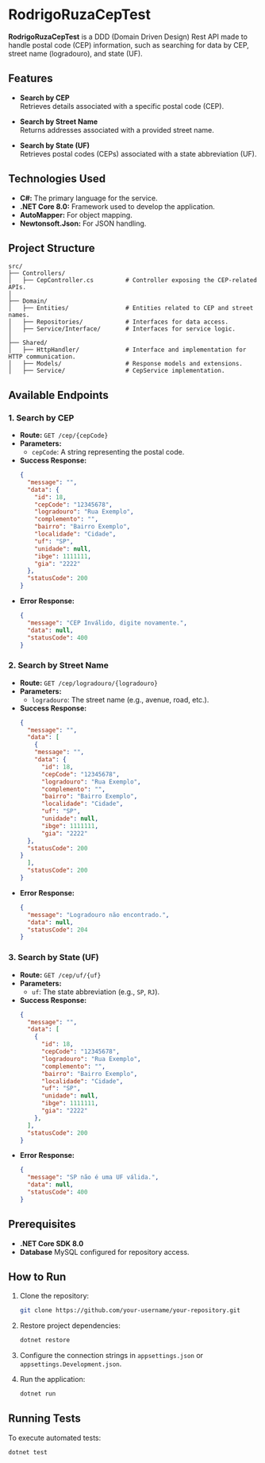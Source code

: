 # RodrigoRuzaCepTest

**RodrigoRuzaCepTest** is a DDD (Domain Driven Design) Rest API made to handle postal code (CEP) information, such as searching for data by CEP, street name (logradouro), and state (UF).

## Features

- **Search by CEP**  
  Retrieves details associated with a specific postal code (CEP).

- **Search by Street Name**  
  Returns addresses associated with a provided street name.

- **Search by State (UF)**  
  Retrieves postal codes (CEPs) associated with a state abbreviation (UF).

## Technologies Used

- **C#:** The primary language for the service.
- **.NET Core 8.0:** Framework used to develop the application.
- **AutoMapper:** For object mapping.
- **Newtonsoft.Json:** For JSON handling.

## Project Structure

```
src/
├── Controllers/
│   ├── CepController.cs         # Controller exposing the CEP-related APIs.
│
├── Domain/
│   ├── Entities/                # Entities related to CEP and street names.
│   ├── Repositories/            # Interfaces for data access.
│   ├── Service/Interface/       # Interfaces for service logic.
│
├── Shared/
│   ├── HttpHandler/             # Interface and implementation for HTTP communication.
│   ├── Models/                  # Response models and extensions.
│   ├── Service/                 # CepService implementation.
```

## Available Endpoints

### 1. Search by CEP
- **Route:** `GET /cep/{cepCode}`  
- **Parameters:**  
  - `cepCode`: A string representing the postal code.  
- **Success Response:**  
  ```json
  {
    "message": "",
    "data": {
      "id": 18,
      "cepCode": "12345678",
      "logradouro": "Rua Exemplo",
      "complemento": "",
      "bairro": "Bairro Exemplo",
      "localidade": "Cidade",
      "uf": "SP",
      "unidade": null,
      "ibge": 1111111,
      "gia": "2222"
    },
    "statusCode": 200
  }
  ```
- **Error Response:**  
  ```json
  {
    "message": "CEP Inválido, digite novamente.",
    "data": null,
    "statusCode": 400
  }
  ```

### 2. Search by Street Name
- **Route:** `GET /cep/logradouro/{logradouro}`  
- **Parameters:**  
  - `logradouro`: The street name (e.g., avenue, road, etc.).  
- **Success Response:**  
  ```json
  {
    "message": "",
    "data": [
      {
      "message": "",
      "data": {
        "id": 18,
        "cepCode": "12345678",
        "logradouro": "Rua Exemplo",
        "complemento": "",
        "bairro": "Bairro Exemplo",
        "localidade": "Cidade",
        "uf": "SP",
        "unidade": null,
        "ibge": 1111111,
        "gia": "2222"
    },
    "statusCode": 200
  }
    ],
    "statusCode": 200
  }
  ```
- **Error Response:**  
  ```json
  {
    "message": "Logradouro não encontrado.",
    "data": null,
    "statusCode": 204
  }
  ```

### 3. Search by State (UF)
- **Route:** `GET /cep/uf/{uf}`  
- **Parameters:**  
  - `uf`: The state abbreviation (e.g., `SP`, `RJ`).  
- **Success Response:**  
  ```json
  {
    "message": "",
    "data": [
      {
        "id": 18,
        "cepCode": "12345678",
        "logradouro": "Rua Exemplo",
        "complemento": "",
        "bairro": "Bairro Exemplo",
        "localidade": "Cidade",
        "uf": "SP",
        "unidade": null,
        "ibge": 1111111,
        "gia": "2222"
      },
    ],
    "statusCode": 200
  }
  ```
- **Error Response:**  
  ```json
  {
    "message": "SP não é uma UF válida.",
    "data": null,
    "statusCode": 400
  }
  ```

## Prerequisites

- **.NET Core SDK 8.0**
- **Database** MySQL configured for repository access.

## How to Run

1. Clone the repository:  
   ```bash
   git clone https://github.com/your-username/your-repository.git
   ```

2. Restore project dependencies:  
   ```bash
   dotnet restore
   ```

3. Configure the connection strings in `appsettings.json` or `appsettings.Development.json`.

4. Run the application:  
   ```bash
   dotnet run
   ```

## Running Tests

To execute automated tests:  
```bash
dotnet test
```
